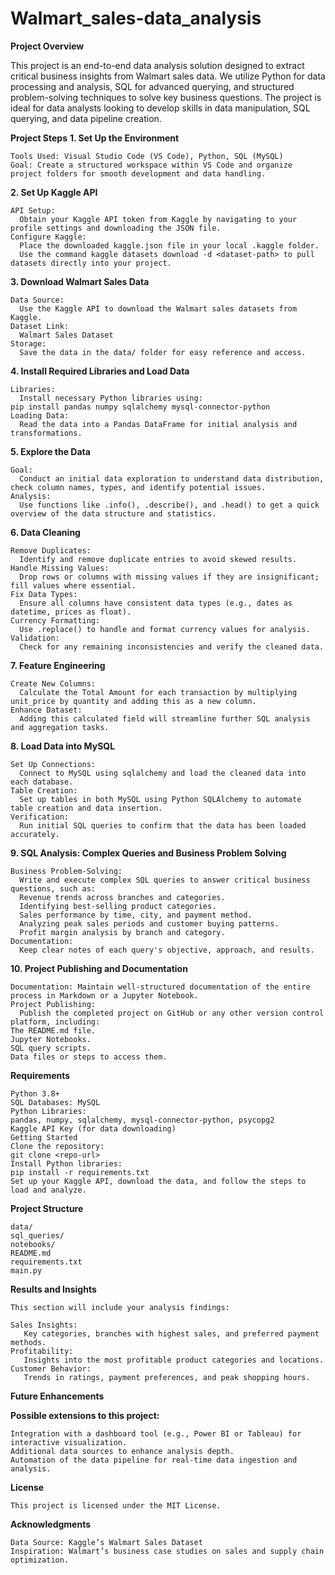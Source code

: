 # Walmart_sales-data_analysis

**Project Overview**

This project is an end-to-end data analysis solution designed to extract critical business insights from Walmart sales data. We utilize Python for data processing and analysis, SQL for advanced querying, and structured problem-solving techniques to solve key business questions. The project is ideal for data analysts looking to develop skills in data manipulation, SQL querying, and data pipeline creation.


**Project Steps**
 **1. Set Up the Environment**
 
    Tools Used: Visual Studio Code (VS Code), Python, SQL (MySQL)
    Goal: Create a structured workspace within VS Code and organize project folders for smooth development and data handling.

 **2. Set Up Kaggle API**
 
    API Setup:
      Obtain your Kaggle API token from Kaggle by navigating to your profile settings and downloading the JSON file.
    Configure Kaggle:
      Place the downloaded kaggle.json file in your local .kaggle folder.
      Use the command kaggle datasets download -d <dataset-path> to pull datasets directly into your project.

 **3. Download Walmart Sales Data**
 
    Data Source: 
      Use the Kaggle API to download the Walmart sales datasets from Kaggle.
    Dataset Link:
      Walmart Sales Dataset
    Storage: 
      Save the data in the data/ folder for easy reference and access.
 
 **4. Install Required Libraries and Load Data**
 
    Libraries:
      Install necessary Python libraries using:
    pip install pandas numpy sqlalchemy mysql-connector-python 
    Loading Data:
      Read the data into a Pandas DataFrame for initial analysis and transformations.

 **5. Explore the Data**
 
    Goal: 
      Conduct an initial data exploration to understand data distribution, check column names, types, and identify potential issues.
    Analysis: 
      Use functions like .info(), .describe(), and .head() to get a quick overview of the data structure and statistics.
 
 **6. Data Cleaning**
 
    Remove Duplicates: 
      Identify and remove duplicate entries to avoid skewed results.
    Handle Missing Values:
      Drop rows or columns with missing values if they are insignificant; fill values where essential.
    Fix Data Types: 
      Ensure all columns have consistent data types (e.g., dates as datetime, prices as float).
    Currency Formatting: 
      Use .replace() to handle and format currency values for analysis.
    Validation: 
      Check for any remaining inconsistencies and verify the cleaned data.
 
 **7. Feature Engineering**
 
    Create New Columns: 
      Calculate the Total Amount for each transaction by multiplying unit_price by quantity and adding this as a new column.
    Enhance Dataset: 
      Adding this calculated field will streamline further SQL analysis and aggregation tasks.
 
 **8. Load Data into MySQL**
 
    Set Up Connections: 
      Connect to MySQL using sqlalchemy and load the cleaned data into each database.
    Table Creation: 
      Set up tables in both MySQL using Python SQLAlchemy to automate table creation and data insertion.
    Verification: 
      Run initial SQL queries to confirm that the data has been loaded accurately.
 
 **9. SQL Analysis: Complex Queries and Business Problem Solving**
 
    Business Problem-Solving: 
      Write and execute complex SQL queries to answer critical business questions, such as:
      Revenue trends across branches and categories.
      Identifying best-selling product categories.
      Sales performance by time, city, and payment method.
      Analyzing peak sales periods and customer buying patterns.
      Profit margin analysis by branch and category.
    Documentation:
      Keep clear notes of each query's objective, approach, and results.
 
 **10. Project Publishing and Documentation**
 
    Documentation: Maintain well-structured documentation of the entire process in Markdown or a Jupyter Notebook.
    Project Publishing: 
      Publish the completed project on GitHub or any other version control platform, including:
    The README.md file.
    Jupyter Notebooks.
    SQL query scripts.
    Data files or steps to access them.

**Requirements**

    Python 3.8+
    SQL Databases: MySQL
    Python Libraries:
    pandas, numpy, sqlalchemy, mysql-connector-python, psycopg2
    Kaggle API Key (for data downloading)
    Getting Started
    Clone the repository:
    git clone <repo-url>
    Install Python libraries:
    pip install -r requirements.txt
    Set up your Kaggle API, download the data, and follow the steps to load and analyze.

**Project Structure**


    data/                     
    sql_queries/             
    notebooks/                
    README.md                 
    requirements.txt          
    main.py                   


**Results and Insights**

    This section will include your analysis findings:

    Sales Insights:
       Key categories, branches with highest sales, and preferred payment methods.
    Profitability: 
       Insights into the most profitable product categories and locations.
    Customer Behavior:
       Trends in ratings, payment preferences, and peak shopping hours.

**Future Enhancements**
    
**Possible extensions to this project:**

    Integration with a dashboard tool (e.g., Power BI or Tableau) for interactive visualization.
    Additional data sources to enhance analysis depth.
    Automation of the data pipeline for real-time data ingestion and analysis.
    
**License**

    This project is licensed under the MIT License.

**Acknowledgments**

    Data Source: Kaggle’s Walmart Sales Dataset
    Inspiration: Walmart’s business case studies on sales and supply chain optimization.

